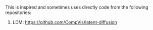 This is inspired and sometimes uses directly code from the following repositories:
1. LDM: https://github.com/CompVis/latent-diffusion


